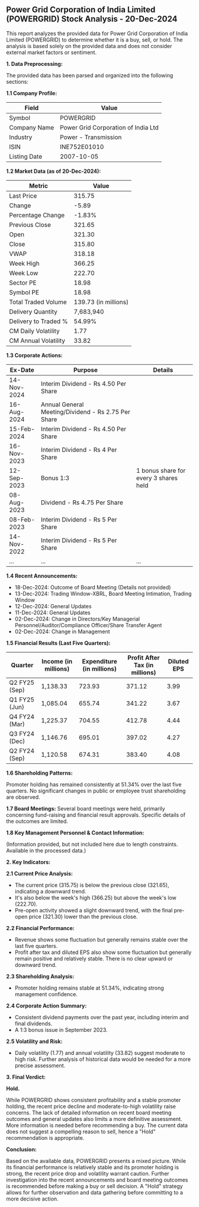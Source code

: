 ## Power Grid Corporation of India Limited (POWERGRID) Stock Analysis - 20-Dec-2024

This report analyzes the provided data for Power Grid Corporation of India Limited (POWERGRID) to determine whether it is a buy, sell, or hold.  The analysis is based solely on the provided data and does not consider external market factors or sentiment.

**1. Data Preprocessing:**

The provided data has been parsed and organized into the following sections:

**1.1 Company Profile:**

| Field             | Value                               |
|----------------------|------------------------------------|
| Symbol             | POWERGRID                           |
| Company Name       | Power Grid Corporation of India Ltd |
| Industry           | Power - Transmission                |
| ISIN               | INE752E01010                        |
| Listing Date       | 2007-10-05                          |


**1.2 Market Data (as of 20-Dec-2024):**

| Metric                | Value     |
|------------------------|------------|
| Last Price             | 315.75     |
| Change                 | -5.89      |
| Percentage Change      | -1.83%     |
| Previous Close         | 321.65     |
| Open                   | 321.30     |
| Close                  | 315.80     |
| VWAP                  | 318.18     |
| Week High              | 366.25     |
| Week Low               | 222.70     |
| Sector PE              | 18.98      |
| Symbol PE              | 18.98      |
| Total Traded Volume   | 139.73 (in millions) |
| Delivery Quantity     | 7,683,940  |
| Delivery to Traded % | 54.99%    |
| CM Daily Volatility    | 1.77       |
| CM Annual Volatility   | 33.82      |


**1.3 Corporate Actions:**

| Ex-Date      | Purpose                                      | Details                               |
|--------------|----------------------------------------------|---------------------------------------|
| 14-Nov-2024  | Interim Dividend - Rs 4.50 Per Share         |                                       |
| 16-Aug-2024  | Annual General Meeting/Dividend - Rs 2.75 Per Share |                                       |
| 15-Feb-2024  | Interim Dividend - Rs 4.50 Per Share         |                                       |
| 16-Nov-2023  | Interim Dividend - Rs 4 Per Share            |                                       |
| 12-Sep-2023  | Bonus 1:3                                    | 1 bonus share for every 3 shares held |
| 08-Aug-2023  | Dividend - Rs 4.75 Per Share                 |                                       |
| 08-Feb-2023  | Interim Dividend - Rs 5 Per Share            |                                       |
| 14-Nov-2022  | Interim Dividend - Rs 5 Per Share            |                                       |
| ...           | ...                                         | ...                                   |


**1.4 Recent Announcements:**

* 18-Dec-2024: Outcome of Board Meeting (Details not provided)
* 13-Dec-2024: Trading Window-XBRL, Board Meeting Intimation, Trading Window
* 12-Dec-2024: General Updates
* 11-Dec-2024: General Updates
* 02-Dec-2024: Change in Directors/Key Managerial Personnel/Auditor/Compliance Officer/Share Transfer Agent
* 02-Dec-2024: Change in Management


**1.5 Financial Results (Last Five Quarters):**

| Quarter      | Income (in millions) | Expenditure (in millions) | Profit After Tax (in millions) | Diluted EPS |
|--------------|-----------------------|---------------------------|-------------------------------|-------------|
| Q2 FY25 (Sep) | 1,138.33             | 723.93                    | 371.12                         | 3.99        |
| Q1 FY25 (Jun) | 1,085.04             | 655.74                    | 341.22                         | 3.67        |
| Q4 FY24 (Mar) | 1,225.37             | 704.55                    | 412.78                         | 4.44        |
| Q3 FY24 (Dec) | 1,146.76             | 695.01                    | 397.02                         | 4.27        |
| Q2 FY24 (Sep) | 1,120.58             | 674.31                    | 383.40                         | 4.08        |


**1.6 Shareholding Patterns:**

Promoter holding has remained consistently at 51.34% over the last five quarters.  No significant changes in public or employee trust shareholding are observed.


**1.7 Board Meetings:**  Several board meetings were held, primarily concerning fund-raising and financial result approvals.  Specific details of the outcomes are limited.


**1.8 Key Management Personnel & Contact Information:**

(Information provided, but not included here due to length constraints.  Available in the processed data.)


**2. Key Indicators:**

**2.1 Current Price Analysis:**

* The current price (315.75) is below the previous close (321.65), indicating a downward trend.
* It's also below the week's high (366.25) but above the week's low (222.70).
* Pre-open activity showed a slight downward trend, with the final pre-open price (321.30) lower than the previous close.

**2.2 Financial Performance:**

* Revenue shows some fluctuation but generally remains stable over the last five quarters.
* Profit after tax and diluted EPS also show some fluctuation but generally remain positive and relatively stable.  There is no clear upward or downward trend.

**2.3 Shareholding Analysis:**

* Promoter holding remains stable at 51.34%, indicating strong management confidence.

**2.4 Corporate Action Summary:**

* Consistent dividend payments over the past year, including interim and final dividends.
* A 1:3 bonus issue in September 2023.

**2.5 Volatility and Risk:**

* Daily volatility (1.77) and annual volatility (33.82) suggest moderate to high risk.  Further analysis of historical data would be needed for a more precise assessment.

**3. Final Verdict:**

**Hold.**

While POWERGRID shows consistent profitability and a stable promoter holding, the recent price decline and moderate-to-high volatility raise concerns.  The lack of detailed information on recent board meeting outcomes and general updates also limits a more definitive assessment.  More information is needed before recommending a buy.  The current data does not suggest a compelling reason to sell, hence a "Hold" recommendation is appropriate.

**Conclusion:**

Based on the available data, POWERGRID presents a mixed picture.  While its financial performance is relatively stable and its promoter holding is strong, the recent price drop and volatility warrant caution.  Further investigation into the recent announcements and board meeting outcomes is recommended before making a buy or sell decision.  A "Hold" strategy allows for further observation and data gathering before committing to a more decisive action.
